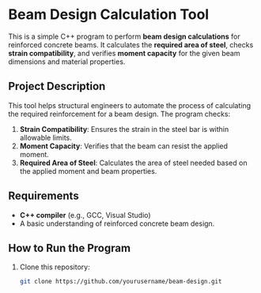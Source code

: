 # Beam Design Calculation Tool

This is a simple C++ program to perform **beam design calculations** for reinforced concrete beams. It calculates the **required area of steel**, checks **strain compatibility**, and verifies **moment capacity** for the given beam dimensions and material properties.

## Project Description

This tool helps structural engineers to automate the process of calculating the required reinforcement for a beam design. The program checks:

1. **Strain Compatibility**: Ensures the strain in the steel bar is within allowable limits.
2. **Moment Capacity**: Verifies that the beam can resist the applied moment.
3. **Required Area of Steel**: Calculates the area of steel needed based on the applied moment and beam properties.

## Requirements

- **C++ compiler** (e.g., GCC, Visual Studio)
- A basic understanding of reinforced concrete beam design.

## How to Run the Program

1. Clone this repository:
   ```bash
   git clone https://github.com/yourusername/beam-design.git
